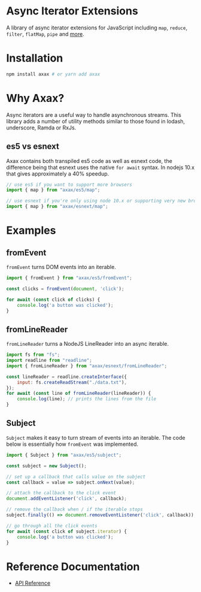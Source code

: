 # Async Iterator Extensions

A library of async iterator extensions for JavaScript including ```map```, ```reduce```,
```filter```, ```flatMap```, ```pipe``` and [more](https://github.com/jamiemccrindle/axax/blob/master/docs/API.md#functions).


# Installation

```bash
npm install axax # or yarn add axax
```

# Why Axax?

Async iterators are a useful way to handle asynchronous streams. This library adds a number
of utility methods similar to those found in lodash, underscore, Ramda or RxJs.

## es5 vs esnext

Axax contains both transpiled es5 code as well as esnext code, the difference being that
esnext uses the native ```for await``` syntax. In nodejs 10.x that gives approximately a 40% speedup.

```javascript
// use es5 if you want to support more browsers
import { map } from "axax/es5/map"; 

// use esnext if you're only using node 10.x or supporting very new browsers
import { map } from "axax/esnext/map"; 
```

# Examples

## fromEvent

```fromEvent``` turns DOM events into an iterable.

```javascript
import { fromEvent } from "axax/es5/fromEvent";

const clicks = fromEvent(document, 'click');

for await (const click of clicks) {
    console.log('a button was clicked');
}
```

## fromLineReader

```fromLineReader``` turns a NodeJS LineReader into an async iterable.

```javascript
import fs from "fs";
import readline from "readline";
import { fromLineReader } from "axax/esnext/fromLineReader";

const lineReader = readline.createInterface({
    input: fs.createReadStream("./data.txt"),
});
for await (const line of fromLineReader(lineReader)) {
    console.log(line); // prints the lines from the file
}
```

## Subject

```Subject``` makes it easy to turn stream of events into an iterable. The code below
is essentially how ```fromEvent``` was implemented.

```javascript
import { Subject } from "axax/es5/subject";

const subject = new Subject();

// set up a callback that calls value on the subject
const callback = value => subject.onNext(value);

// attach the callback to the click event
document.addEventListener('click', callback);

// remove the callback when / if the iterable stops
subject.finally(() => document.removeEventListener('click', callback));

// go through all the click events
for await (const click of subject.iterator) {
    console.log('a button was clicked');
}
```

# Reference Documentation

* [API Reference](https://github.com/jamiemccrindle/axax/blob/master/docs/API.md)
